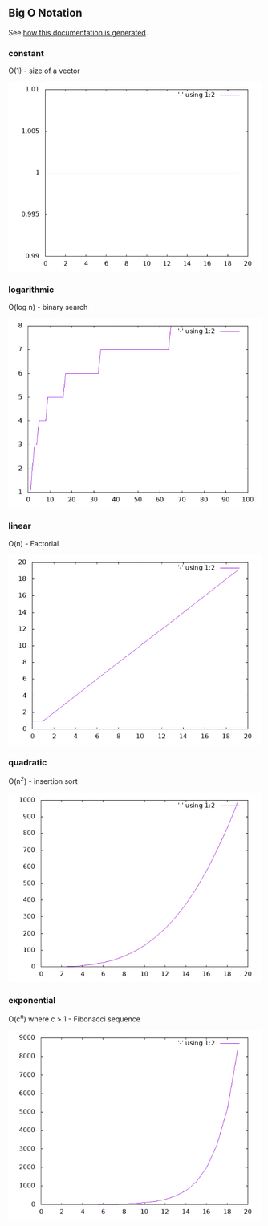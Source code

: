 ## Big O Notation
See [how this documentation is generated](install.md).
### constant
O(1) - size of a vector

![](constant.png)
### logarithmic
O(log n) - binary search

![](logarithmic.png)
### linear
O(n) - Factorial

![](linear.png)
### quadratic
O(n<sup>2</sup>) - insertion sort

![](quadratic.png)
### exponential
O(c<sup>n</sup>) where c > 1 - Fibonacci sequence

![](exponential.png)
